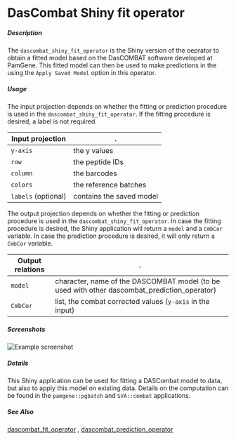 # DasCombat Shiny fit operator

##### Description

The `dascombat_shiny_fit_operator` is the Shiny version of the oeprator to obtain a fitted model based on the DasCOMBAT software developed at PamGene. 
This fitted model can then be used to make predictions in the using the `Apply Saved Model` option in this operator.

##### Usage
The input projection depends on whether the fitting or prediction procedure is used in the `dascombat_shiny_fit_operator`. If the fitting procedure is desired, a label
is not required.

Input projection|.
---|---
`y-axis`        | the y values
`row`           | the peptide IDs
`column`        | the barcodes
`colors`        | the reference batches
`labels` (optional) | contains the saved model

The output projection depends on whether the fitting or prediction procedure is used in the `dascombat_shiny_fit_operator`. In case the fitting procedure is desired, the
Shiny application will return a `model` and a `CmbCor` variable. In case the prediction procedure is desired, it will only return a `CmbCor` variable.

Output relations|.
---|---
`model`        | character, name of the DASCOMBAT model (to be used with other dascombat_prediction_operator)
`CmbCor`       | list, the combat corrected values (`y-axis` in the input)

##### Screenshots
![Example screenshot](/static/screenshot.PNG?raw=true "Example of application")

##### Details

This Shiny application can be used for fitting a DASCombat model to data, but also
to apply this model on existing data.
Details on the computation can be found in the `pamgene::pgbatch` and `SVA::combat`
applications.

##### See Also

[dascombat_fit_operator](https://github.com/tercen/dascombat_fit_operator)
, [dascombat_prediction_operator](https://github.com/tercen/dascombat_prediction_operator)

